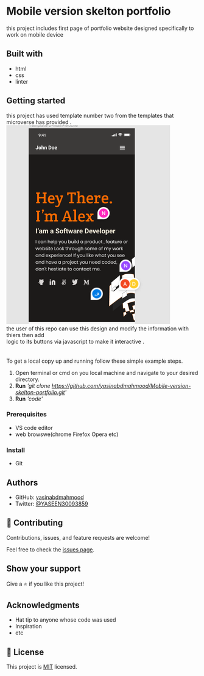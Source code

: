 # Mobile version skelton portfolio

this project includes first page of portfolio website designed specifically to work on mobile device

## Built with

* html
* css
* linter


## Getting started 
this project has used template number two from the templates that microverse has provided .
<br>![template #2](https://github.com/yasinabdmahmood/portfolio-website/blob/ADD-FIRST-PAGE-TO-PORTFOLIO/img/project-screenshot.PNG)
<br>the user of this repo can use this design and modify the information with thiers then add 
<br>logic to its buttons via javascript to make it interactive . 
<br><br><br>
To get a local copy up and running follow these simple example steps.
1. Open terminal or cmd on you local machine and navigate to your desired directory.
2. **Run**    *'git clone https://github.com/yasinabdmahmood/Mobile-version-skelton-portfolio.git'*
3. **Run**   *'code'*



### Prerequisites
* VS code editor
* web browswe(chrome Firefox Opera etc)

### Install
* Git 



## Authors
* GitHub: [yasinabdmahmood](https://github.com/yasinabdmahmood)
* Twitter: [@YASEEN30093859](https://twitter.com/yasenabd7)

## 🤝 Contributing

Contributions, issues, and feature requests are welcome!

Feel free to check the [issues page](../../issues/).

## Show your support

Give a ⭐️ if you like this project!

## Acknowledgments

- Hat tip to anyone whose code was used
- Inspiration
- etc

## 📝 License

This project is [MIT](./MIT.md) licensed.
